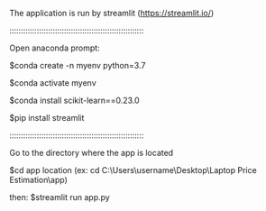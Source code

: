 The application is run by streamlit (https://streamlit.io/)

:::::::::::::::::::::::::::::::::::::::::::::::::::::::::::

Open anaconda prompt:

$conda create -n myenv python=3.7

$conda activate myenv

$conda install scikit-learn==0.23.0

$pip install streamlit


:::::::::::::::::::::::::::::::::::::::::::::::::::::::::::


Go to the directory where the app is located

$cd app location
(ex: cd C:\Users\username\Desktop\Laptop Price Estimation\app)

then:
$streamlit run app.py
